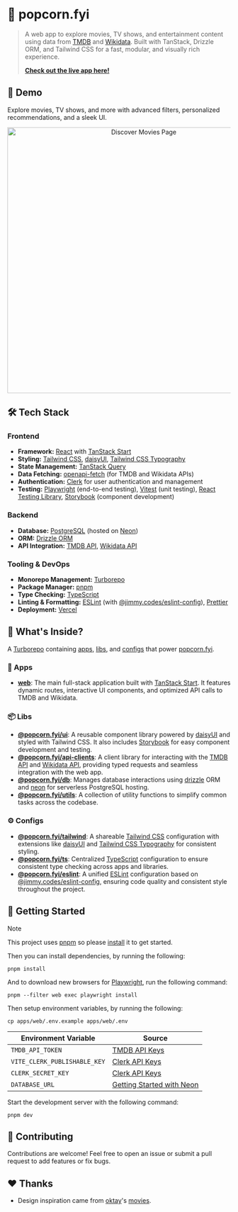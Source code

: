 # 🍿 popcorn.fyi

> A web app to explore movies, TV shows, and entertainment content using data from [TMDB](https://developer.themoviedb.org) and [Wikidata](https://www.wikidata.org/). Built with TanStack, Drizzle ORM, and Tailwind CSS for a fast, modular, and visually rich experience.
>
> **[Check out the live app here!](https://popcornfyi.vercel.app)**

## 🎥 Demo

Explore movies, TV shows, and more with advanced filters, personalized recommendations, and a sleek UI.

<p align="center">
  <img src="./assets/discover-movies.png" alt="Discover Movies Page" width="600"/>
</p>

## 🛠 Tech Stack

### **Frontend**

- **Framework:** [React](https://react.dev) with [TanStack Start](https://tanstack.com/router/latest/docs/framework/react/start/overview)
- **Styling:** [Tailwind CSS](https://tailwindcss.com), [daisyUI](https://daisyui.com), [Tailwind CSS Typography](https://tailwindcss.com/docs/typography-plugin)
- **State Management:** [TanStack Query](https://tanstack.com/query/latest)
- **Data Fetching:** [openapi-fetch](https://www.npmjs.com/package/openapi-fetch) (for TMDB and Wikidata APIs)
- **Authentication:** [Clerk](https://clerk.com) for user authentication and management
- **Testing:** [Playwright](https://playwright.dev) (end-to-end testing), [Vitest](https://vitest.dev) (unit testing), [React Testing Library](https://testing-library.com/docs/react-testing-library/intro), [Storybook](https://storybook.js.org) (component development)

### **Backend**

- **Database:** [PostgreSQL](https://www.postgresql.org) (hosted on [Neon](https://neon.tech))
- **ORM:** [Drizzle ORM](https://orm.drizzle.team)
- **API Integration:** [TMDB API](https://developer.themoviedb.org/reference/intro/getting-started), [Wikidata API](https://www.wikidata.org/w/api.php)

### **Tooling & DevOps**

- **Monorepo Management:** [Turborepo](https://turbo.build/repo)
- **Package Manager:** [pnpm](https://pnpm.io)
- **Type Checking:** [TypeScript](https://www.typescriptlang.org)
- **Linting & Formatting:** [ESLint](https://eslint.org) (with [@jimmy.codes/eslint-config](https://github.com/jimmy-guzman/eslint-config)), [Prettier](https://prettier.io)
- **Deployment:** [Vercel](https://vercel.com)

## 🎁 What's Inside?

A [Turborepo](https://turbo.build/repo) containing [apps](#-apps), [libs](#-libs), and [configs](#️-configs) that power [popcorn.fyi](https://popcornfyi.vercel.app).

### 🚀 Apps

- [**web**](./apps/web/README.md): The main full-stack application built with [TanStack Start](https://tanstack.com/router/latest/docs/framework/react/start/overview). It features dynamic routes, interactive UI components, and optimized API calls to TMDB and Wikidata.

### 📦 Libs

- [**@popcorn.fyi/ui**](./libs/ui/README.md): A reusable component library powered by [daisyUI](https://daisyui.com) and styled with Tailwind CSS. It also includes [Storybook](https://storybook.js.org) for easy component development and testing.
- [**@popcorn.fyi/api-clients**](./libs/api-clients/README.md): A client library for interacting with the [TMDB API](https://developer.themoviedb.org/reference/intro/getting-started) and [Wikidata API](https://www.wikidata.org/w/api.php), providing typed requests and seamless integration with the web app.
- [**@popcorn.fyi/db**](./libs/db/README.md): Manages database interactions using [drizzle](https://orm.drizzle.team) ORM and [neon](https://neon.tech) for serverless PostgreSQL hosting.
- [**@popcorn.fyi/utils**](./libs/utils/README.md): A collection of utility functions to simplify common tasks across the codebase.

### ⚙️ Configs

- [**@popcorn.fyi/tailwind**](./configs/tailwind/README.md): A shareable [Tailwind CSS](https://tailwindcss.com) configuration with extensions like [daisyUI](https://daisyui.com) and [Tailwind CSS Typography](https://tailwindcss-typography.vercel.app) for consistent styling.
- [**@popcorn.fyi/ts**](./configs/ts/README.md): Centralized [TypeScript](https://www.typescriptlang.org) configuration to ensure consistent type checking across apps and libraries.
- [**@popcorn.fyi/eslint**](./configs/eslint/README.md): A unified [ESLint](https://eslint.org) configuration based on [@jimmy.codes/eslint-config](https://github.com/jimmy-guzman/eslint-config), ensuring code quality and consistent style throughout the project.

## 🏁 Getting Started

> [!NOTE]
> This project uses [pnpm](https://pnpm.io) so please [install](https://pnpm.io/installation) it to get started.

Then you can install dependencies, by running the following:

```
pnpm install
```

And to download new browsers for [Playwright](https://playwright.dev), run the following command:

```
pnpm --filter web exec playwright install
```

Then setup environment variables, by running the following:

```
cp apps/web/.env.example apps/web/.env
```

| Environment Variable         | Source                                                                               |
| ---------------------------- | ------------------------------------------------------------------------------------ |
| `TMDB_API_TOKEN`             | [TMDB API Keys](https://www.themoviedb.org/settings/api)                             |
| `VITE_CLERK_PUBLISHABLE_KEY` | [Clerk API Keys](https://dashboard.clerk.com/last-active?path=api-keys)              |
| `CLERK_SECRET_KEY`           | [Clerk API Keys](https://dashboard.clerk.com/last-active?path=api-keys)              |
| `DATABASE_URL`               | [Getting Started with Neon](https://neon.tech/docs/get-started-with-neon/signing-up) |

Start the development server with the following command:

```
pnpm dev
```

## 🤝 Contributing

Contributions are welcome! Feel free to open an issue or submit a pull request to add features or fix bugs.

## ❤️ Thanks

- Design inspiration came from [oktay](https://github.com/oktay)'s [movies](https://github.com/oktay/movies).
